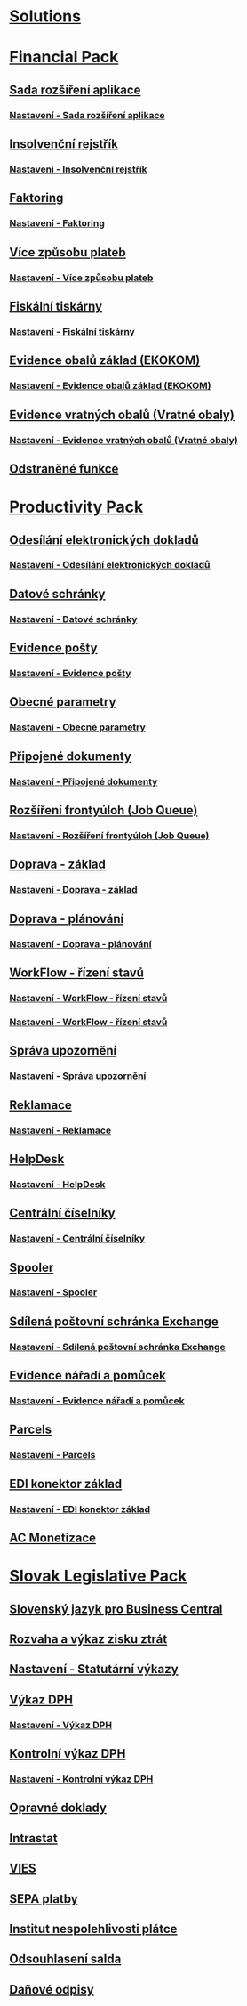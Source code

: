 # [Solutions](../ac-solutions/ac-solutions.md)
# [Financial Pack](../AC-FinancialPack/ac-finance-pack.md)
## [Sada rozšíření aplikace](../AC-FinancialPack/ac-controling-basic.md)
### [Nastavení - Sada rozšíření aplikace](../AC-FinancialPack/ac-controling-basic-setup.md)
## [Insolvenční rejstřík](../AC-FinancialPack/ac-insolvence-register.md)
### [Nastavení - Insolvenční rejstřík](../AC-FinancialPack/ac-insolvence-register-setup.md)
## [Faktoring](../AC-FinancialPack/ac-factoring.md)
### [Nastavení - Faktoring](../AC-FinancialPack/ac-factoring-setup.md)
## [Více způsobu plateb](../AC-FinancialPack/ac-multiple-payment-methods.md)
### [Nastavení - Více způsobu plateb](../AC-FinancialPack/ac-multiple-payment-methods-setup.md)
## [Fiskální tiskárny](../AC-FinancialPack/ac-fiscal-printers.md)
### [Nastavení - Fiskální tiskárny](../AC-FinancialPack/ac-fiscal-printers-setup.md)
## [Evidence obalů základ (EKOKOM)](../AC-FinancialPack/ac-pack-tracking-basic.md)
### [Nastavení - Evidence obalů základ (EKOKOM)](../AC-FinancialPack/ac-pack-tracking-basic-setup.md)
## [Evidence vratných obalů (Vratné obaly)](../AC-FinancialPack/ac-pack-tracking-return-packing.md)
### [Nastavení - Evidence vratných obalů (Vratné obaly)](../AC-FinancialPack/ac-pack-tracking-return-packing-setup.md)
## [Odstraněné funkce](../AC-FinancialPack/ac-fp-deprecated-features.md)
# [Productivity Pack](../AC-productivitypack/ac-productivity-pack.md)
## [Odesílání elektronických dokladů](../AC-productivitypack/ac-electronic-documents.md)
### [Nastavení - Odesílání elektronických dokladů](../AC-productivitypack/ac-electronic-documents-setup.md)
## [Datové schránky](../AC-productivitypack/ac-data-boxes.md)
### [Nastavení - Datové schránky](../AC-productivitypack/ac-data-boxes-setup.md)
## [Evidence pošty](../AC-productivitypack/ac-incoming-mail.md)
### [Nastavení - Evidence pošty](../AC-productivitypack/ac-incoming-mail-setup.md)
## [Obecné parametry](../AC-productivitypack/ac-general-parameters.md)
### [Nastavení - Obecné parametry](../AC-productivitypack/ac-general-parameters-setup.md)
## [Připojené dokumenty](../AC-productivitypack/ac-document-links.md)
### [Nastavení - Připojené dokumenty](../AC-productivitypack/ac-document-links-setup.md)
## [Rozšíření frontyúloh (Job Queue)](../AC-productivitypack/ac-job-queue-extension.md)
### [Nastavení - Rozšíření frontyúloh (Job Queue)](../AC-productivitypack/ac-job-queue-extension-setup.md)
## [Doprava - základ](../AC-productivitypack/ac-transport-basic.md)
### [Nastavení - Doprava - základ](../AC-productivitypack/ac-transport-basic-setup.md)
## [Doprava - plánování](../AC-productivitypack/ac-transport-planning.md)
### [Nastavení - Doprava - plánování](../AC-productivitypack/ac-transport-planning-setup.md)
## [WorkFlow - řízení stavů](../AC-productivitypack/ac-workflow-status-management.md)
### [Nastavení - WorkFlow - řízení stavů](../AC-productivitypack/ac-workflow-status-management-setup.md)
### [Nastavení - WorkFlow - řízení stavů](../AC-productivitypack/ac-workflow-status-management-setup.md)
## [Správa upozornění](../AC-productivitypack/ac-notifications.md)
### [Nastavení - Správa upozornění](../AC-productivitypack/ac-notifications-setup.md)
## [Reklamace](../AC-productivitypack/ac-complaints-management.md)
### [Nastavení - Reklamace](../AC-productivitypack/ac-complaints-management-setup.md)
## [HelpDesk](../AC-productivitypack/ac-helpdesk.md)
### [Nastavení - HelpDesk](../AC-productivitypack/ac-helpdesk-setup.md)
## [Centrální číselníky](../AC-productivitypack/ac-centraldatabase.md)
### [Nastavení - Centrální číselníky](../AC-productivitypack/ac-centraldatabase-setup.md)
## [Spooler](../AC-productivitypack/ac-spooler.md)
### [Nastavení - Spooler](../AC-productivitypack/ac-spooler-setup.md)
## [Sdílená poštovní schránka Exchange](../AC-productivitypack//ac-exchange-shared-mailboxes.md)
### [Nastavení - Sdílená poštovní schránka Exchange](../AC-productivitypack//ac-exchange-shared-mailboxes-setup.md)
## [Evidence nářadí a pomůcek](../AC-productivitypack/ac-production-tools.md)
### [Nastavení - Evidence nářadí a pomůcek](../AC-productivitypack/ac-production-tools-setup.md)
## [Parcels](../AC-productivitypack/ac-parcels.md)
### [Nastavení - Parcels](../AC-productivitypack/ac-parcels-setup.md)
## [EDI konektor základ](../AC-productivitypack/ac-edi-connector-basic.md)
### [Nastavení - EDI konektor základ](../AC-productivitypack/ac-edi-connector-basic-setup.md)
## [AC Monetizace](../ac-productivitypack/ac-monetization.md)
# [Slovak Legislative Pack](../AC-SK/ac-sk-legislative-pack.md)
## [Slovenský jazyk pro Business Central](../AC-SK/ac-sk-language.md)
## [Rozvaha a výkaz zisku ztrát](../AC-SK/ac-sk-balance-sheet-income-statement.md)
## [Nastavení - Statutární výkazy](../AC-SK/ac-sk-balance-sheet-income-statement-setup.md)
## [Výkaz DPH](../AC-SK/ac-sk-vat-statement-export.md)
### [Nastavení - Výkaz DPH](../AC-SK/ac-sk-vat-statement-setup.md)
## [Kontrolní výkaz DPH](../AC-SK/ac-sk-vat-check-report-export.md)
### [Nastavení - Kontrolní výkaz DPH](../AC-SK/ac-sk-vat-check-report-setup.md)
## [Opravné doklady](../AC-SK/ac-sk-corrective-documents.md)
## [Intrastat](../AC-SK/ac-sk-intrastat.md)
## [VIES](../AC-SK/ac-sk-vies.md)
## [SEPA platby](../AC-SK/ac-sk-sepa.md)
## [Institut nespolehlivosti plátce](../AC-SK/ac-sk-unreability-payer.md)
## [Odsouhlasení salda](../AC-SK/ac-sk-balance-reconciliation.md)
## [Daňové odpisy](../AC-SK/ac-sk-tax-depreciation.md)